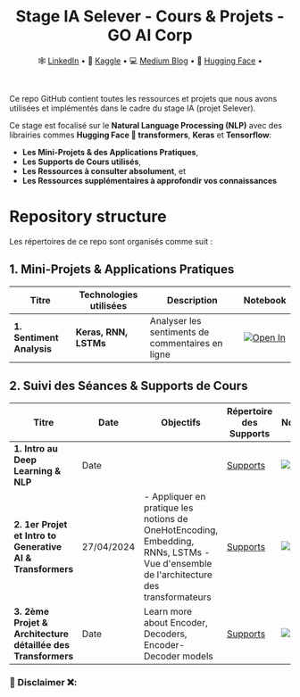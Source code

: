 <div align="center">
  <h1> Stage IA Selever - Cours & Projets - GO AI Corp</h1>
  <p align="center">
    🕸 <a href="https://www.linkedin.com/in/anyantudre">LinkedIn</a> • 
    📙 <a href="https://www.kaggle.com/waalbannyantudre">Kaggle</a> • 
    💻 <a href="https://anyantudre.medium.com/">Medium Blog</a> • 
    🤗 <a href="https://huggingface.co/anyantudre">Hugging Face</a> • 
  </p>
</div>
<br/>


Ce repo GitHub contient toutes les ressources et projets que nous avons utilisées et implémentés dans le cadre du stage IA (projet Selever).

Ce stage est focalisé sur le **Natural Language Processing (NLP)** avec des librairies commes **Hugging Face 🤗 transformers**, **Keras** et **Tensorflow**:
-  **Les Mini-Projets & des Applications Pratiques**, 
-  **Les Supports de Cours utilisés**,
-  **Les Ressources à consulter absolument**, et
-  **Les Ressources supplémentaires à approfondir vos connaissances**



# Repository structure

Les répertoires de ce repo sont organisés comme suit :  

## 1. Mini-Projets & Applications Pratiques

| Titre | Technologies utilisées | Description  | Notebook |
|---------------------------------------|-------------------------------------------------------------------------|-------------------------------------------------------------------------|------------------------------------------------------------------------------------------------------------------------------------------------------|
| **1. Sentiment Analysis** |  **Keras, RNN, LSTMs** | Analyser les sentiments de commentaires en ligne | <a href=""> <img src="img/kaggle2.svg" alt="Open In "></a> |



## 2. Suivi des Séances & Supports de Cours

| Titre | Date | Objectifs | Répertoire des Supports | Notebook |
|---------------|-------|--------------------------------|--------------------------|----------------------|
| **1. Intro au Deep Learning & NLP** | Date | | [Supports]()| <a href=""> <img src="img/kaggle2.svg" alt="Open In "></a> |
| **2. 1er Projet et Intro to Generative AI & Transformers** | 27/04/2024 | - Appliquer en pratique les notions de OneHotEncoding, Embedding, RNNs, LSTMs - Vue d'ensemble de l'architecture des transformateurs | [Supports]() | <a href=""> <img src="img/kaggle2.svg" alt="Open In "></a> |
| **3. 2ème Projet & Architecture détaillée des Transformers** | Date | Learn more about Encoder, Decoders, Encoder-Decoder models  | [Supports]() | <a href=""> <img src="img/kaggle2.svg" alt="Open In "></a> |



  
### 🛑 Disclaimer ❌: 

